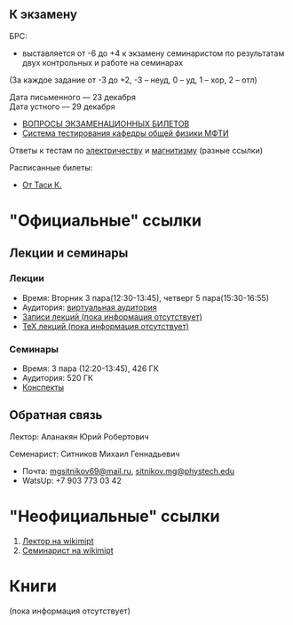 
## К экзамену
БРС:  
- выставляется от -6 до +4 к экзамену семинаристом по результатам двух контрольных и работе на семинарах 

(За каждое задание от -3 до +2, -3 – неуд, 0 – уд, 1 – хор, 2 – отл)

Дата письменного –– 23 декабря  
Дата устного –– 29 декабря

- [ВОПРОСЫ ЭКЗАМЕНАЦИОННЫХ БИЛЕТОВ](https://mipt.ru/education/chair/physics/S_III/Электричество_2020_21.pdf)
- [Система тестирования кафедры общей физики МФТИ](http://testing.physics.mipt.ru)

Ответы к тестам по [электричеству](https://elect-magn.000webhostapp.com/electricity.html) и [магнитизму](https://elect-magn.000webhostapp.com/examelect.html) (разные ссылки)

Расписанные билеты:
- [От Таси К.](https://drive.google.com/drive/folders/1n5d8RnxSC49qOSUqs3JreLrLvEA1ASiI)

# "Официальные" ссылки
## Лекции и семинары
### Лекции  
- Время: Вторник 3 пара(12:30-13:45), четверг 5 пара(15:30-16:55)
- Аудитория: [виртуальная аудитория](https://mipt.ru/education/elektronnoe-obuchenie/virtualRooms/gen.phys.php)
- [Записи лекций (пока информация отсутствует)]()
- [ТеХ лекций (пока информация отсутствует)]()

### Семинары  
- Время: 3 пара (12:20-13:45), 426 ГК
- Аудитория: 520 ГК
- [Конспекты](https://drive.google.com/drive/folders/1tFJHs2UJKf76ZTd9OdfSJd9GpGjniu1l?usp=sharing)


## Обратная связь
Лектор: Аланакян Юрий Робертович

Семенарист: Ситников Михаил Геннадьевич
- Почта: mgsitnikov69@mail.ru, sitnikov.mg@phystech.edu
- WatsUp: +7 903 773 03 42

# "Неофициальные" ссылки
1. [Лектор на wikimipt](http://wikimipt.org/wiki/%D0%90%D0%BB%D0%B0%D0%BD%D0%B0%D0%BA%D1%8F%D0%BD_%D0%AE%D1%80%D0%B8%D0%B9_%D0%A0%D0%BE%D0%B1%D0%B5%D1%80%D1%82%D0%BE%D0%B2%D0%B8%D1%87)  
1. [Семинарист на wikimipt](http://wikimipt.org/wiki/Ситников_Михаил_Геннадьевич)  

# Книги
(пока информация отсутствует)

